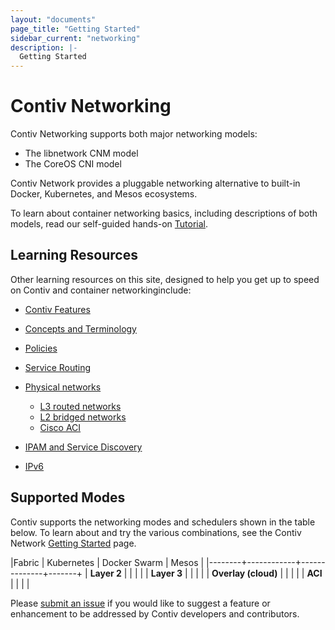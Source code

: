 ```yaml
---
layout: "documents"
page_title: "Getting Started"
sidebar_current: "networking"
description: |-
  Getting Started
---
```


# Contiv Networking

Contiv Networking supports both major networking models:

- The libnetwork CNM model 
- The CoreOS CNI model

Contiv Network provides a pluggable networking alternative to built-in Docker, Kubernetes,
and Mesos ecosystems.

To learn about container networking basics, including descriptions of both models, 
read our self-guided hands-on [Tutorial](/documents/tutorials/container-101.html).

## Learning Resources
Other learning resources on this site, designed to help you get up to speed on Contiv and container networkinginclude:

- [Contiv Features](/documents/networking/features.html)
- [Concepts and Terminology](/documents/networking/concepts.html)
- [Policies](/documents/networking/policies.html)
- [Service Routing](/documents/networking/services.html)
- [Physical networks](/documents/networking/physical-networks.html)
    - [L3 routed networks](/documents/networking/bgp.html)
    - [L2 bridged networks](/documents/networking/l2-vlan.html)
    - [Cisco ACI](/documents/networking/l2-vlan.html)

- [IPAM and Service Discovery](/documents/networking/ipam.html)
- [IPv6](/documents/networking/ipv6.html)

## Supported Modes

Contiv supports the networking modes and schedulers shown in the table below. To learn about and try the various combinations, see the Contiv Network [Getting Started](/documents/gettingStarted/networking/index.html) page.

|Fabric  | Kubernetes | Docker Swarm | Mesos | 
|--------+------------+--------------+-------+
| **Layer 2** | <i class="fa fa-check fa-2x"></i>| <i class="fa fa-check fa-2x"></i> | <i class="fa fa-check fa-2x"></i> |
| **Layer 3** | <i class="fa fa-check fa-2x"></i>| <i class="fa fa-check fa-2x"></i> | <i class="fa fa-check fa-2x"></i> | 
| **Overlay (cloud)** | <i class="fa fa-check fa-2x"></i>| <i class="fa fa-check fa-2x"></i> | <i class="fa fa-check fa-2x"></i> | 
| **ACI**     | <i class="fa fa-check fa-2x"></i>| <i class="fa fa-check fa-2x"></i> | <i class="fa fa-check fa-2x"></i> | 

Please [submit an issue](https://github.com/contiv/netplugin/issues) if you
would like to suggest a feature or enhancement to be addressed by Contiv developers and contributors.

